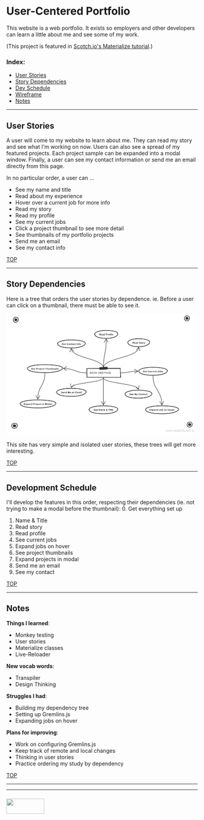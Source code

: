 # User-Centered Portfolio

This website is a web portfolio.  It exists so employers and other developers can learn a little about me and see some of my work.

(This project is featured in [Scotch.io's Materialize tutorial](https://scotch.io/tutorials/make-material-design-websites-with-the-materialize-css-framework).)

### Index:
* [User Stories](#user-stories)
* [Story Dependencies](#story-dependencies)
* [Dev Schedule](#development-schedule)
* [Wireframe](https://wireframe.cc/wPUR6v)
* [Notes](#notes)

---

## User Stories


A user will come to my website to learn about me.  They can read my story and see what I'm working on now.  Users can also see a spread of my featured projects.  Each project sample can be expanded into a modal window.  Finally, a user can see my contact information or send me an email directly from this page.


In no particular order, a user can ...
* See my name and title
* Read about my experience
* Hover over a current job for more info
* Read my story
* Read my profile
* See my current jobs
* Click a project thumbnail to see more detail
* See thumbnails of my portfolio projects
* Send me an email
* See my contact info


[TOP](#index)

---

## Story Dependencies

Here is a tree that orders the user stories by dependence.  ie. Before a user can click on a thumbnail, there must be able to see it.


![](./user-stories-dependencies.png)


This site has very simple and isolated user stories, these trees will get more interesting.

[TOP](#index)

---

## Development Schedule

I'll develop the features in this order, respecting their dependencies (ie. not trying to make a modal before the thumbnail):
0. Get everything set up
1. Name & Title
2. Read story
3. Read profile
4. See current jobs
5. Expand jobs on hover
6. See project thumbnails
7. Expand projects in modal
8. Send me an email
9. See my contact

[TOP](#index)

---

## Notes

__Things I learned__:
* Monkey testing
* User stories
* Materialize classes
* Live-Reloader

__New vocab words__:
* Transpiler
* Design Thinking

__Struggles I had__:
* Building my dependency tree
* Setting up Gremlins.js
* Expanding jobs on hover

__Plans for improving__:
* Work on configuring Gremlins.js
* Keep track of remote and local changes
* Thinking in user stories
* Practice ordering my study by dependency


[TOP](#index)

___
___
### <a href="http://elewa.education/blog" target="_blank"><img src="https://user-images.githubusercontent.com/18554853/34921062-506450ae-f97d-11e7-875f-6feeb26ad72d.png" width="100" height="40"/></a>
